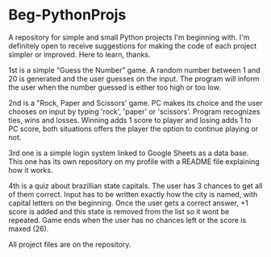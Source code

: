 # Beg-PythonProjs
A repository for simple and small Python projects I'm beginning with. I'm definitely open to receive suggestions for making the code of each project simpler or improved. Here to learn, thanks.

1st is a simple "Guess the Number" game. A random number between 1 and 20 is generated and the user guesses on the input. The program will inform the user when the number guessed is either too high or too low.

2nd is a "Rock, Paper and Scissors' game. PC makes its choice and the user chooses on input by typing 'rock', 'paper' or 'scissors'. Program recognizes ties, wins and losses. Winning adds 1 score to player and losing adds 1 to PC score, both situations offers the player the option to continue playing or not.

3rd one is a simple login system linked to Google Sheets as a data base. This one has its own repository on my profile with a README file explaining how it works.

4th is a quiz about brazillian state capitals. The user has 3 chances to get all of them correct. Input has to be written exactly how the city is named, with capital letters on the beginning. Once the user gets a correct answer, +1 score is added and this state is removed from the list so it wont be repeated. Game ends when the user has no chances left or the score is maxed (26).

All project files are on the repository.

